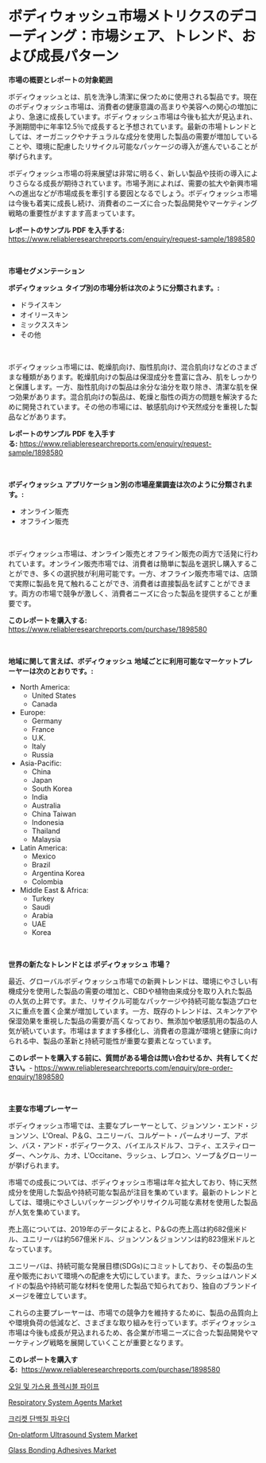 <p><h1>ボディウォッシュ市場メトリクスのデコーディング：市場シェア、トレンド、および成長パターン</h1></p><p><strong>市場の概要とレポートの対象範囲</strong></p>
<p><p>ボディウォッシュとは、肌を洗浄し清潔に保つために使用される製品です。現在のボディウォッシュ市場は、消費者の健康意識の高まりや美容への関心の増加により、急速に成長しています。ボディウォッシュ市場は今後も拡大が見込まれ、予測期間中に年率12.5％で成長すると予想されています。最新の市場トレンドとしては、オーガニックやナチュラルな成分を使用した製品の需要が増加していることや、環境に配慮したリサイクル可能なパッケージの導入が進んでいることが挙げられます。</p><p>ボディウォッシュ市場の将来展望は非常に明るく、新しい製品や技術の導入によりさらなる成長が期待されています。市場予測によれば、需要の拡大や新興市場への進出などが市場成長を牽引する要因となるでしょう。ボディウォッシュ市場は今後も着実に成長し続け、消費者のニーズに合った製品開発やマーケティング戦略の重要性がますます高まっています。</p></p>
<p><strong>レポートのサンプル PDF を入手する:</strong> <a href="https://www.reliableresearchreports.com/enquiry/request-sample/1898580">https://www.reliableresearchreports.com/enquiry/request-sample/1898580</a></p>
<p>&nbsp;</p>
<p><strong>市場セグメンテーション</strong></p>
<p><strong>ボディウォッシュ タイプ別の市場分析は次のように分類されます。:</strong></p>
<p><ul><li>ドライスキン</li><li>オイリースキン</li><li>ミックススキン</li><li>その他</li></ul></p>
<p>&nbsp;</p>
<p><p>ボディウォッシュ市場には、乾燥肌向け、脂性肌向け、混合肌向けなどのさまざまな種類があります。乾燥肌向けの製品は保湿成分を豊富に含み、肌をしっかりと保護します。一方、脂性肌向けの製品は余分な油分を取り除き、清潔な肌を保つ効果があります。混合肌向けの製品は、乾燥と脂性の両方の問題を解決するために開発されています。その他の市場には、敏感肌向けや天然成分を重視した製品などがあります。</p></p>
<p><strong>レポートのサンプル PDF を入手する:</strong>&nbsp;<a href="https://www.reliableresearchreports.com/enquiry/request-sample/1898580">https://www.reliableresearchreports.com/enquiry/request-sample/1898580</a></p>
<p>&nbsp;</p>
<p><strong> ボディウォッシュ アプリケーション別の市場産業調査は次のように分類されます。:</strong></p>
<p><ul><li>オンライン販売</li><li>オフライン販売</li></ul></p>
<p>&nbsp;</p>
<p><p>ボディウォッシュ市場は、オンライン販売とオフライン販売の両方で活発に行われています。オンライン販売市場では、消費者は簡単に製品を選択し購入することができ、多くの選択肢が利用可能です。一方、オフライン販売市場では、店頭で実際に製品を見て触れることができ、消費者は直接製品を試すことができます。両方の市場で競争が激しく、消費者ニーズに合った製品を提供することが重要です。</p></p>
<p><strong>このレポートを購入する:</strong>&nbsp; <a href="https://www.reliableresearchreports.com/purchase/1898580">https://www.reliableresearchreports.com/purchase/1898580</a></p>
<p>&nbsp;</p>
<p><strong>地域に関して言えば、ボディウォッシュ 地域ごとに利用可能なマーケットプレーヤーは次のとおりです。:</strong></p>
<p><ul>
    <li>
        North America:
        <ul>
            <li>United States</li>
            <li>Canada</li>
        </ul>
    </li>
    <li>
        Europe:
        <ul>
            <li>Germany</li>
            <li>France</li>
            <li>U.K.</li>
            <li>Italy</li>
            <li>Russia</li>
        </ul>
    </li>
    <li>
        Asia-Pacific:
        <ul>
            <li>China</li>
            <li>Japan</li>
            <li>South Korea</li>
            <li>India</li>
            <li>Australia</li>
            <li>China Taiwan</li>
            <li>Indonesia</li>
            <li>Thailand</li>
            <li>Malaysia</li>
        </ul>
    </li>
    <li>
        Latin America:
        <ul>
            <li>Mexico</li>
            <li>Brazil</li>
            <li>Argentina Korea</li>
            <li>Colombia</li>
        </ul>
    </li>
    <li>
        Middle East & Africa:
        <ul>
            <li>Turkey</li>
            <li>Saudi</li>
            <li>Arabia</li>
            <li>UAE</li>
            <li>Korea</li>
        </ul>
    </li>
    </ul></p>
<p>&nbsp;</p>
<p><strong>世界の新たなトレンドとは ボディウォッシュ 市場？</strong></p>
<p><p>最近、グローバルボディウォッシュ市場での新興トレンドは、環境にやさしい有機成分を使用した製品の需要の増加と、CBDや植物由来成分を取り入れた製品の人気の上昇です。また、リサイクル可能なパッケージや持続可能な製造プロセスに重点を置く企業が増加しています。一方、既存のトレンドは、スキンケアや保湿効果を重視した製品の需要が高くなっており、無添加や敏感肌用の製品の人気が続いています。市場はますます多様化し、消費者の意識が環境と健康に向けられる中、製品の革新と持続可能性が重要な要素となっています。</p></p>
<p><strong>このレポートを購入する前に、質問がある場合は問い合わせるか、共有してください。</strong>- <a href="https://www.reliableresearchreports.com/enquiry/pre-order-enquiry/1898580">https://www.reliableresearchreports.com/enquiry/pre-order-enquiry/1898580</a></p>
<p>&nbsp;</p>
<p><strong>主要な市場プレーヤー</strong></p>
<p><p>ボディウォッシュ市場では、主要なプレーヤーとして、ジョンソン・エンド・ジョンソン、L'Oreal、P＆G、ユニリーバ、コルゲート・パームオリーブ、アボン、バス・アンド・ボディワークス、バイエルスドルフ、コティ、エスティローダー、ヘンケル、カオ、L'Occitane、ラッシュ、レブロン、ソープ＆グローリーが挙げられます。</p><p>市場での成長については、ボディウォッシュ市場は年々拡大しており、特に天然成分を使用した製品や持続可能な製品が注目を集めています。最新のトレンドとしては、環境にやさしいパッケージングやリサイクル可能な素材を使用した製品が人気を集めています。</p><p>売上高については、2019年のデータによると、P＆Gの売上高は約682億米ドル、ユニリーバは約567億米ドル、ジョンソン＆ジョンソンは約823億米ドルとなっています。</p><p>ユニリーバは、持続可能な発展目標(SDGs)にコミットしており、その製品の生産や販売において環境への配慮を大切にしています。また、ラッシュはハンドメイドの製品や持続可能な材料を使用した製品で知られており、独自のブランドイメージを確立しています。</p><p>これらの主要プレーヤーは、市場での競争力を維持するために、製品の品質向上や環境負荷の低減など、さまざまな取り組みを行っています。ボディウォッシュ市場は今後も成長が見込まれるため、各企業が市場ニーズに合った製品開発やマーケティング戦略を展開していくことが重要となります。</p></p>
<p><strong>このレポートを購入する:</strong>&nbsp;&nbsp;<a href="https://www.reliableresearchreports.com/purchase/1898580">https://www.reliableresearchreports.com/purchase/1898580</a></p>
<p><p><a href="https://medium.com/@joeyjohns20/%EC%9C%A0%EC%97%B0%EA%B4%80%EB%A1%9C-flexible-pipes-%EC%8B%9C%EC%9E%A5-%EC%A0%84%EB%A7%9D-%EC%82%B0%EC%97%85-%EA%B0%9C%EC%9A%94-%EB%B0%8F-%EC%98%88%EC%B8%A1-2024%EB%85%84%EB%B6%80%ED%84%B0-2031%EB%85%84%EA%B9%8C%EC%A7%80-af091d16a977">오일 및 가스용 플렉시블 파이프</a></p><p><a href="https://issuu.com/reportprime-2/docs/respiratory-system-agents-market-size-2030.pptx">Respiratory System Agents Market</a></p><p><a href="https://medium.com/@jackiefauhey9089475/%ED%81%AC%EB%A6%AC%EC%BC%93-%EB%8B%A8%EB%B0%B1%EC%A7%88-%ED%8C%8C%EC%9A%B0%EB%8D%94-%EC%8B%9C%EC%9E%A5-%EC%A1%B0%EC%82%AC-%EB%B3%B4%EA%B3%A0%EC%84%9C-%EC%97%AD%EC%82%AC-%EB%B0%8F-2031%EB%85%84%EA%B9%8C%EC%A7%80%EC%9D%98-%EC%98%88%EC%B8%A1-8dd3ccfcd787">크리켓 단백질 파우더</a></p><p><a href="https://issuu.com/reportprime-2/docs/on-platform-ultrasound-system-market-size-2030.ppt">On-platform Ultrasound System Market</a></p><p><a href="https://github.com/Krish2023na/Market-Research-Report-List-3/blob/main/glass-bonding-adhesives-market.md">Glass Bonding Adhesives Market</a></p></p>